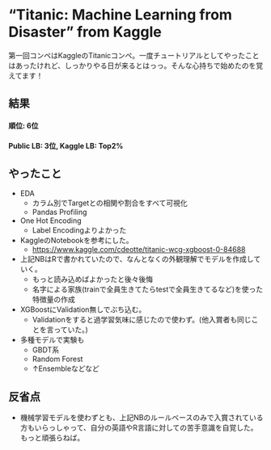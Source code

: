 # “Titanic: Machine Learning from Disaster” from Kaggle
第一回コンペはKaggleのTitanicコンペ。一度チュートリアルとしてやったことはあったけれど、しっかりやる日が来るとはっっ。そんな心持ちで始めたのを覚えてます！

## 結果
#### 順位: 6位
#### Public LB: 3位, Kaggle LB: Top2%

## やったこと

- EDA
  - カラム別でTargetとの相関や割合をすべて可視化
  - Pandas Profiling
- One Hot Encoding
  - Label Encodingよりよかった
- KaggleのNotebookを参考にした。
  - https://www.kaggle.com/cdeotte/titanic-wcg-xgboost-0-84688
- 上記NBはRで書かれていたので、なんとなくの外観理解でモデルを作成していく。
  - もっと読み込めばよかったと後々後悔
  - 名字による家族(trainで全員生きてたらtestで全員生きてるなど)を使った特徴量の作成
- XGBoostにValidation無しでぶち込む。
  - Validationをすると過学習気味に感じたので使わず。(他入賞者も同じことを言っていた。)
- 多種モデルで実験も
  - GBDT系
  - Random Forest
  - ↑Ensembleなどなど

## 反省点
- 機械学習モデルを使わずとも、上記NBのルールベースのみで入賞されている方もいらっしゃって、自分の英語やR言語に対しての苦手意識を自覚した。もっと頑張らねば。
